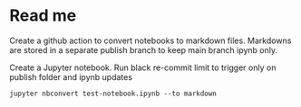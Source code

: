 # Read me

Create a github action to convert notebooks to markdown files.
Markdowns are stored in a separate publish branch to keep main branch ipynb only.

Create a Jupyter notebook.
Run black
re-commit
limit to trigger only on publish folder and ipynb updates

`jupyter nbconvert test-notebook.ipynb --to markdown`